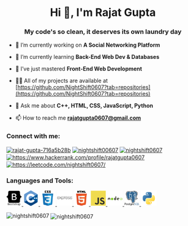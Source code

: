 <h1 align="center">Hi 👋, I'm Rajat Gupta</h1>
<h3 align="center">My code's so clean, it deserves its own laundry day</h3>

- 🔭 I’m currently working on **A Social Networking Platform**

- 🌱 I’m currently learning **Back-End Web Dev & Databases**

- 🤝 I’ve just mastered **Front-End Web Development**

- 👨‍💻 All of my projects are available at [https://github.com/NightShift0607?tab=repositories](https://github.com/NightShift0607?tab=repositories)

- 💬 Ask me about **C++, HTML, CSS, JavaScript, Python**

- 📫 How to reach me **rajatgupta0607@gmail.com**

<h3 align="left">Connect with me:</h3>
<p align="left">
<a href="https://linkedin.com/in/rajat-gupta-716a5b28b" target="blank"><img align="center" src="https://raw.githubusercontent.com/rahuldkjain/github-profile-readme-generator/master/src/images/icons/Social/linked-in-alt.svg" alt="rajat-gupta-716a5b28b" height="30" width="40" /></a>
<a href="https://stackoverflow.com/users/nightshift00607" target="blank"><img align="center" src="https://raw.githubusercontent.com/rahuldkjain/github-profile-readme-generator/master/src/images/icons/Social/stack-overflow.svg" alt="nightshift00607" height="30" width="40" /></a>
<a href="https://instagram.com/nightshift0607" target="blank"><img align="center" src="https://raw.githubusercontent.com/rahuldkjain/github-profile-readme-generator/master/src/images/icons/Social/instagram.svg" alt="nightshift0607" height="30" width="40" /></a>
<a href="https://www.hackerrank.com/https://www.hackerrank.com/profile/rajatgupta0607" target="blank"><img align="center" src="https://raw.githubusercontent.com/rahuldkjain/github-profile-readme-generator/master/src/images/icons/Social/hackerrank.svg" alt="https://www.hackerrank.com/profile/rajatgupta0607" height="30" width="40" /></a>
<a href="https://www.leetcode.com/https://leetcode.com/nightshift0607/" target="blank"><img align="center" src="https://raw.githubusercontent.com/rahuldkjain/github-profile-readme-generator/master/src/images/icons/Social/leet-code.svg" alt="https://leetcode.com/nightshift0607/" height="30" width="40" /></a>
</p>

<h3 align="left">Languages and Tools:</h3>
<p align="left"> <a href="https://getbootstrap.com" target="_blank" rel="noreferrer"> <img src="https://raw.githubusercontent.com/devicons/devicon/master/icons/bootstrap/bootstrap-plain-wordmark.svg" alt="bootstrap" width="40" height="40"/> </a> <a href="https://www.w3schools.com/cpp/" target="_blank" rel="noreferrer"> <img src="https://raw.githubusercontent.com/devicons/devicon/master/icons/cplusplus/cplusplus-original.svg" alt="cplusplus" width="40" height="40"/> </a> <a href="https://www.w3schools.com/css/" target="_blank" rel="noreferrer"> <img src="https://raw.githubusercontent.com/devicons/devicon/master/icons/css3/css3-original-wordmark.svg" alt="css3" width="40" height="40"/> </a> <a href="https://expressjs.com" target="_blank" rel="noreferrer"> <img src="https://raw.githubusercontent.com/devicons/devicon/master/icons/express/express-original-wordmark.svg" alt="express" width="40" height="40"/> </a> <a href="https://www.w3.org/html/" target="_blank" rel="noreferrer"> <img src="https://raw.githubusercontent.com/devicons/devicon/master/icons/html5/html5-original-wordmark.svg" alt="html5" width="40" height="40"/> </a> <a href="https://developer.mozilla.org/en-US/docs/Web/JavaScript" target="_blank" rel="noreferrer"> <img src="https://raw.githubusercontent.com/devicons/devicon/master/icons/javascript/javascript-original.svg" alt="javascript" width="40" height="40"/> </a> <a href="https://nodejs.org" target="_blank" rel="noreferrer"> <img src="https://raw.githubusercontent.com/devicons/devicon/master/icons/nodejs/nodejs-original-wordmark.svg" alt="nodejs" width="40" height="40"/> </a> <a href="https://www.postgresql.org" target="_blank" rel="noreferrer"> <img src="https://raw.githubusercontent.com/devicons/devicon/master/icons/postgresql/postgresql-original-wordmark.svg" alt="postgresql" width="40" height="40"/> </a> <a href="https://www.python.org" target="_blank" rel="noreferrer"> <img src="https://raw.githubusercontent.com/devicons/devicon/master/icons/python/python-original.svg" alt="python" width="40" height="40"/> </a> </p>

<p><img align="left" src="https://github-readme-stats.vercel.app/api/top-langs?username=nightshift0607&show_icons=true&locale=en&layout=compact" alt="nightshift0607" /></p>

<p>&nbsp;<img align="center" src="https://github-readme-stats.vercel.app/api?username=nightshift0607&show_icons=true&locale=en" alt="nightshift0607" /></p>
